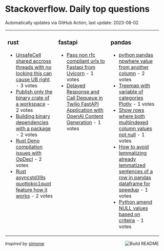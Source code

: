 # Stackoverflow. Daily top questions 

Automatically updates via GitHub Action, last update: <!-- date starts -->2023-08-02<!-- date ends -->


<table><tr><td valign="top" width="33%">

### rust
<!-- rust starts -->
* [UnsafeCell shared accross threads with no locking  this can cause UB right](https://stackoverflow.com/questions/76818542/unsafecell-shared-accross-threads-with-no-locking-this-can-cause-ub-right) - 3 votes
* [Publish only the binary crate of a workspace](https://stackoverflow.com/questions/76820798/publish-only-the-binary-crate-of-a-workspace) - 2 votes
* [Building binary dependencies with a package](https://stackoverflow.com/questions/76818263/building-binary-dependencies-with-a-package) - 2 votes
* [Rust Deno compilation issues with OpDecl](https://stackoverflow.com/questions/76813212/rust-deno-compilation-issues-with-opdecl) - 2 votes
* [Rust  asyncstd39s quottokio1quot feature how it works](https://stackoverflow.com/questions/76809322/rust-async-stds-tokio1-feature-how-it-works) - 2 votes
<!-- rust ends -->
</td><td valign="top" width="34%">


### fastapi
<!-- fastapi starts -->
* [Pass non rfc compliant urls to Fastapi from Uvicorn](https://stackoverflow.com/questions/76821837/pass-non-rfc-compliant-urls-to-fastapi-from-uvicorn) - 1 votes
* [Delayed Response and Call Dequeue in Twilio FastAPI Application with OpenAI Content Generation](https://stackoverflow.com/questions/76812363/delayed-response-and-call-dequeue-in-twilio-fastapi-application-with-openai-cont) - 1 votes
<!-- fastapi ends -->
</td><td valign="top" width="34%">


### pandas
<!-- pandas starts -->
* [python pandas npwhere value from another column](https://stackoverflow.com/questions/76817633/python-pandas-np-where-value-from-another-column) - 2 votes
* [Treemap with variable  of categories Plotly](https://stackoverflow.com/questions/76808065/treemap-with-variable-of-categories-plotly) - 1 votes
* [Show rows where both multiindexed column values not null](https://stackoverflow.com/questions/76816191/show-rows-where-both-multi-indexed-column-values-not-null) - 1 votes
* [How to avoid lemmatizing already lemmatized sentences of a row in pandas dataframe for speedup](https://stackoverflow.com/questions/76814175/how-to-avoid-lemmatizing-already-lemmatized-sentences-of-a-row-in-pandas-datafra) - 1 votes
* [Python  amend NULL values based on criteira](https://stackoverflow.com/questions/76812197/python-amend-null-values-based-on-criteira) - 1 votes
<!-- pandas ends -->
</td></tr></table>

<a href="https://github.com/hp0404/hp0404/actions"><img src="https://github.com/hp0404/hp0404/workflows/Build%20README/badge.svg" align="right" alt="Build README"></a> <p>*Inspired by  [simonw](https://github.com/simonw/simonw)*</p>
